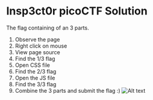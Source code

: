 # Insp3ct0r picoCTF Solution
   The flag containing of an 3 parts.
1. Observe the page
2. Right click on mouse 
3. View page source
4. Find the 1/3 flag
5. Open CSS file 
6. Find the 2/3 flag
7. Open the JS file 
8. Find the 3/3 flag
9. Combine the 3 parts and submit the flag :)
   ![Alt text](/#1 "placeholder text")




